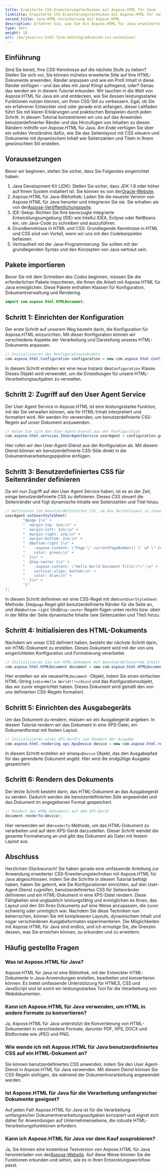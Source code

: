 ```yaml
---
title: Erweiterte CSS-Erweiterungstechniken mit Aspose.HTML für Java
linktitle: Erweiterte CSS-Erweiterungstechniken mit Aspose.HTML für Java
second_title: Java-HTML-Verarbeitung mit Aspose.HTML
description: Erfahren Sie, wie Sie mit Aspose.HTML für Java erweiterte CSS-Techniken anwenden, darunter benutzerdefinierte Seitenränder und dynamische Inhalte. Ein ausführliches, praktisches Tutorial für Entwickler.
type: docs
weight: 10
url: /de/java/css-html-form-editing/advanced-css-extension/
---
```

## Einführung
Sind Sie bereit, Ihre CSS-Kenntnisse auf die nächste Stufe zu heben? Stellen Sie sich vor, Sie können mühelos erweiterte Stile auf Ihre HTML-Dokumente anwenden, Ränder anpassen und wie ein Profi Inhalt in diese Ränder einfügen – und das alles mit Java! Klingt aufregend, oder? Genau das werden wir in diesem Tutorial erkunden. Wir tauchen in die Welt von Aspose.HTML für Java ein und entdecken, wie Sie dessen leistungsstarke Funktionen nutzen können, um Ihren CSS-Stil zu verbessern. Egal, ob Sie ein erfahrener Entwickler sind oder gerade erst anfangen, dieser Leitfaden führt Sie mit klaren Erklärungen und praktischen Beispielen durch jeden Schritt.
In diesem Tutorial konzentrieren wir uns auf das Anwenden benutzerdefinierter Ränder und das Hinzufügen von Inhalten zu diesen Rändern mithilfe von Aspose.HTML für Java. Am Ende verfügen Sie über ein solides Verständnis dafür, wie Sie das Seitenlayout mit CSS steuern und Dokumente mit dynamischem Inhalt wie Seitenzahlen und Titeln in Ihrem gewünschten Stil erstellen.
## Voraussetzungen
Bevor wir beginnen, stellen Sie sicher, dass Sie Folgendes eingerichtet haben:
1. Java Development Kit (JDK): Stellen Sie sicher, dass JDK 1.8 oder höher auf Ihrem System installiert ist. Sie können es von der[Oracle-Website](https://www.oracle.com/java/technologies/javase-jdk11-downloads.html).
2.  Aspose.HTML für Java-Bibliothek: Laden Sie die neueste Version von Aspose.HTML für Java herunter und integrieren Sie sie. Sie erhalten sie von der[Aspose-Veröffentlichungsseite](https://releases.aspose.com/html/java/).
3. IDE-Setup: Richten Sie Ihre bevorzugte integrierte Entwicklungsumgebung (IDE) wie IntelliJ IDEA, Eclipse oder NetBeans ein, um Java-Code zu schreiben und auszuführen.
4. Grundkenntnisse in HTML und CSS: Grundlegende Kenntnisse in HTML und CSS sind von Vorteil, wenn wir uns mit den Codebeispielen befassen.
5. Vertrautheit mit der Java-Programmierung: Sie sollten mit der grundlegenden Syntax und den Konzepten von Java vertraut sein.
## Pakete importieren
Bevor Sie mit dem Schreiben des Codes beginnen, müssen Sie die erforderlichen Pakete importieren, die Ihnen die Arbeit mit Aspose.HTML für Java ermöglichen. Diese Pakete enthalten Klassen für Konfiguration, Dokumentverwaltung und Rendering.
```java
import com.aspose.html.HTMLDocument;
```
## Schritt 1: Einrichten der Konfiguration
Der erste Schritt auf unserem Weg besteht darin, die Konfiguration für Aspose.HTML einzurichten. Mit dieser Konfiguration können wir verschiedene Aspekte der Verarbeitung und Darstellung unseres HTML-Dokuments anpassen.
```java
// Initialisieren des Konfigurationsobjekts
com.aspose.html.Configuration configuration = new com.aspose.html.Configuration();
```
 In diesem Schritt erstellen wir eine neue Instanz des`Configuration` Klasse. Dieses Objekt wird verwendet, um die Einstellungen für unsere HTML-Verarbeitungsaufgaben zu verwalten.
## Schritt 2: Zugriff auf den User Agent Service
Der User Agent Service in Aspose.HTML ist eine leistungsstarke Funktion, mit der Sie verwalten können, wie Ihr HTML-Inhalt interpretiert und formatiert wird. Wir werden ihn verwenden, um benutzerdefinierte CSS-Regeln auf unser Dokument anzuwenden.
```java
// Holen Sie sich den User Agent-Dienst aus der Konfiguration
com.aspose.html.services.IUserAgentService userAgent = configuration.getService(com.aspose.html.services.IUserAgentService.class);
```
Hier rufen wir den User-Agent-Dienst aus der Konfiguration ab. Mit diesem Dienst können wir benutzerdefinierte CSS-Stile direkt in die Dokumentverarbeitungspipeline einfügen.
## Schritt 3: Benutzerdefiniertes CSS für Seitenränder definieren
Da wir nun Zugriff auf den User Agent Service haben, ist es an der Zeit, einige benutzerdefinierte CSS zu definieren. Dieses CSS steuert die Seitenränder und fügt dynamische Inhalte wie Seitenzahlen und Titel hinzu.
```java
// Definieren Sie benutzerdefiniertes CSS, um das Seitenlayout zu steuern
userAgent.setUserStyleSheet(
        "@page {\n" +
        "  margin-top: 1cm;\n" +
        "  margin-left: 2cm;\n" +
        "  margin-right: 2cm;\n" +
        "  margin-bottom: 2cm;\n" +
        "  @bottom-right {\n" +
        "    -aspose-content: \"Page \" currentPageNumber() \" of \" totalPagesNumber();\n" +
        "    color: green;\n" +
        "  }\n" +
        "  @top-center {\n" +
        "    -aspose-content: \"Hello World Document Title!!!\";\n" +
        "    vertical-align: bottom;\n" +
        "    color: blue;\n" +
        "  }\n" +
        "}"
);
```
 In diesem Schritt definieren wir eine CSS-Regel mit dem`setUserStyleSheet` Methode. Die`@page` Regel gibt benutzerdefinierte Ränder für die Seite an, und die`@bottom-right` Und`@top-center` Regeln fügen unten rechts bzw. oben in der Mitte der Seite dynamische Inhalte (wie Seitenzahlen und Titel) hinzu.
## Schritt 4: Initialisieren des HTML-Dokuments
Nachdem wir unser CSS definiert haben, besteht der nächste Schritt darin, ein HTML-Dokument zu erstellen. Dieses Dokument wird mit der von uns eingerichteten Konfiguration und Formatierung verarbeitet.
```java
// Initialisieren Sie ein HTML-Dokument mit benutzerdefiniertem Inhalt
com.aspose.html.HTMLDocument document = new com.aspose.html.HTMLDocument("<div>Hello World!!!</div>", ".", configuration);
```
 Hier erstellen wir ein neues`HTMLDocument` -Objekt, indem Sie einen einfachen HTML-String (`<div>Hello World!!!</div>`) und das Konfigurationsobjekt, das wir zuvor eingerichtet haben. Dieses Dokument wird gemäß den von uns definierten CSS-Regeln formatiert.
## Schritt 5: Einrichten des Ausgabegeräts
Um das Dokument zu rendern, müssen wir ein Ausgabegerät angeben. In diesem Tutorial rendern wir das Dokument in eine XPS-Datei, ein Dokumentformat mit festem Layout.
```java
// Initialisieren eines XPS-Geräts zum Rendern der Ausgabe
com.aspose.html.rendering.xps.XpsDevice device = new com.aspose.html.rendering.xps.XpsDevice("output/output.xps");
```
 In diesem Schritt erstellen wir eine`XpsDevice` Objekt, das den Ausgabepfad für das gerenderte Dokument angibt. Hier wird die endgültige Ausgabe gespeichert.
## Schritt 6: Rendern des Dokuments
Der letzte Schritt besteht darin, das HTML-Dokument an das Ausgabegerät zu senden. Dadurch werden die benutzerdefinierten Stile angewendet und das Dokument im angegebenen Format gespeichert.
```java
// Rendern des HTML-Dokuments auf dem XPS-Gerät
document.renderTo(device);
```
 Hier verwenden wir die`renderTo` Methode, um das HTML-Dokument zu verarbeiten und auf dem XPS-Gerät darzustellen. Dieser Schritt wendet die gesamte Formatierung an und gibt das Dokument als Datei mit festem Layout aus.
## Abschluss
Herzlichen Glückwunsch! Sie haben gerade eine umfassende Anleitung zur Anwendung erweiterter CSS-Erweiterungstechniken mit Aspose.HTML für Java abgeschlossen. Indem Sie die Schritte in diesem Tutorial befolgt haben, haben Sie gelernt, wie Sie Konfigurationen einrichten, auf den User-Agent-Dienst zugreifen, benutzerdefiniertes CSS für Seitenränder definieren und ein HTML-Dokument in eine XPS-Datei rendern. Diese Fähigkeiten sind unglaublich leistungsfähig und ermöglichen es Ihnen, das Layout und den Stil Ihres Dokuments auf eine Weise anzupassen, die zuvor schwierig oder unmöglich war. 
Nachdem Sie diese Techniken nun beherrschen, können Sie mit komplexeren Layouts, dynamischem Inhalt und sogar verschiedenen Ausgabeformaten experimentieren. Die Möglichkeiten mit Aspose.HTML für Java sind endlos, und ich ermutige Sie, die Grenzen dessen, was Sie erreichen können, zu erkunden und zu erweitern.
## Häufig gestellte Fragen
### Was ist Aspose.HTML für Java?
Aspose.HTML für Java ist eine Bibliothek, mit der Entwickler HTML-Dokumente in Java-Anwendungen erstellen, bearbeiten und konvertieren können. Es bietet umfassende Unterstützung für HTML5, CSS und JavaScript und ist somit ein leistungsstarkes Tool für die Verarbeitung von Webdokumenten.
### Kann ich Aspose.HTML für Java verwenden, um HTML in andere Formate zu konvertieren?
Ja, Aspose.HTML für Java unterstützt die Konvertierung von HTML-Dokumenten in verschiedene Formate, darunter PDF, XPS, DOCX und Bildformate wie JPEG und PNG.
### Wie wende ich mit Aspose.HTML für Java benutzerdefiniertes CSS auf ein HTML-Dokument an?
Sie können benutzerdefiniertes CSS anwenden, indem Sie den User Agent-Dienst in Aspose.HTML für Java verwenden. Mit diesem Dienst können Sie CSS-Regeln einfügen, die während der Dokumentverarbeitung angewendet werden.
### Ist Aspose.HTML für Java für die Verarbeitung umfangreicher Dokumente geeignet?
Auf jeden Fall! Aspose.HTML für Java ist für die Verarbeitung umfangreicher Dokumentverarbeitungsaufgaben konzipiert und eignet sich daher für Anwendungen auf Unternehmensebene, die robuste HTML-Verarbeitungsfunktionen erfordern.
### Kann ich Aspose.HTML für Java vor dem Kauf ausprobieren?
Ja, Sie können eine kostenlose Testversion von Aspose.HTML für Java herunterladen von der[Aspose-Website](https://releases.aspose.com/html/java/). Auf diese Weise können Sie die Funktionen erkunden und sehen, wie es in Ihren Entwicklungsworkflow passt.